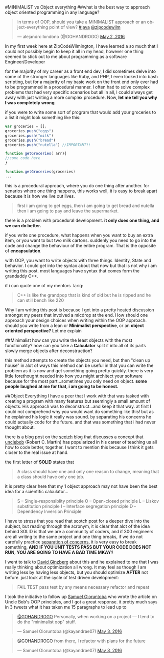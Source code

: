 #MINIMALIST vs Object everything 
##what is the best way to approach object oriented programming in any language?

<blockquote class="twitter-tweet" data-lang="en"><p lang="en" dir="ltr">In terms of OOP, should you take a MINIMALIST approach or an object-everything point of view? <a href="https://twitter.com/hashtag/java?src=hash">#java</a> <a href="https://twitter.com/zipcodewilm">@zipcodewilm</a></p>&mdash; alejandro londono (@GOHANDROGO) <a href="https://twitter.com/GOHANDROGO/status/727073247204892673">May 2, 2016</a></blockquote>
<script async src="//platform.twitter.com/widgets.js" charset="utf-8"></script>


In my first week here at ZipCodeWilmington, I have learned a so much that I could not possibly begin to keep it all in my head, however one thing seemed to stick out to me about programming as a software Engineer/Developer

for the majority of my career as a front end dev, I did sometimes delve into some of the stronger languages like Ruby, and PHP, I even looked into bash scripting, but for a majority of my basic work on the front end only ever had to be programmed in a procedural manner. I often had to solve complex problems that had very specific scenarios but all in all, I could always get away with just writing a more complex procedure. Now, **let me tell you why I was completely wrong**

if you were to write some sort of program that would add your groceries to a list it might look something like this:
```javascript
var groceries = [];
groceries.push("eggs")
groceries.push("milk")
groceries.push("bread")
groceries.push("nutella") //IMPORTANT!!

function getGroceries( arr){
//some code here
}

function.getGroceries(groceries)
...
```
this is a procedural approach, where you do one thing after another. for senarios where one thing happens, this works well, it is easy to break apart because it is how we live out lives. 

> first i am going to get eggs, then i am going to get bread and nutella then i am going to pay and leave the supermarket.

there is a problem with procedural development. **it only does one thing, and we can do better.**

if you write one procedure, what happens when you want to buy an extra item, or you want to but two milk cartons. suddenly you need to go into the code and change the behaviour of the entire program. That is the opposite of **encapsulation**. 

with OOP, you want to write objects with three things. Identity, State and behavior. I could get into the syntax about that now but that is not why i am writing this post. most languages have syntax that comes form the grandaddy C++.

if i can quote one of my mentors Tariq: 
> C++ is like the grandpop that is kind of old but he is ripped and he can still bench like 220

Why I am writing this post is because I got into a pretty heated discussion amongst my peers that involved a micdrop at the end. How should one approach your design choices when writing within the OOP approach. should you write from a lean or **Minimalist perspective**, or an **object oriented perspective?** Let me explain

##Minimalist
how can you write the least objects with the most functionality? how can you take a **Calculator** split it into all of its parts slowly merge objects after deconstruction?

this method attempts to create the objects you need, but then "clean up house" in alot of ways this method can be useful in that you can write the problem as it is now and get something going pretty quickly. there is very little forethought needed into how you might architect your software because for the most part...sometimes you only need on object. **some people laughed at me for that, i am going to be honest.**

##Object Everything 
I have a peer that I work with that was tasked with creating a program with many features but seemingly a small amount of objects. His approach was to deconstruct...and keep it that way. at first I could not comprehend why you would want do something like this! but as he explained his logic it really was sound. by separating his concerns he could actually code for the future. and that was something that i had never thought about.



there is a blog post on the [scotch](https://scotch.io/bar-talk/s-o-l-i-d-the-first-five-principles-of-object-oriented-design) blog that discusses a concept that [unclebob](https://en.wikipedia.org/wiki/Robert_Cecil_Martin) (Robert C. Martin) has popularized in his career of teaching us all how to code better, together. I want to mention this because I think it gets closer to the real issue at hand. 

the first letter of **SOLID** states that 

> A class should have one and only one reason to change, meaning that a class should have only one job.

it is pretty clear here that my 1 object approach may not have been the best idea for a scientific calculator...

> S – Single-responsiblity principle
O – Open-closed principle
L – Liskov substitution principle
I – Interface segregation principle
D – Dependency Inversion Principle


I have to stress that you read that scotch post for a deeper dive into the subject, but reading through the acronym, it is clear that alot of the idea behind SOLID is that we are a community of coders, and if 300 engineers are all writing to the same project and one thing breaks, if we do not carefully practice [separation of concerns](http://stackoverflow.com/questions/98734/what-is-separation-of-concerns), it is very easy to break something, **AND IF YOU UNIT TESTS PASS BUT YOUR CODE DOES NOT RUN, YOU ARE GOING TO HAVE A BAD TIME MKAY?**

I went to talk to [David Ginzberg](https://twitter.com/DGinzberg) about this and he explained to me that I was really thinking about optimization all wrong. It may feel as though I am writing less by having less objects, but you should optimize **AFTER** not before. just look at the cycle of test driven development:

> FAIL TEST
> pass test by any means necessary
> refactor and repeat

I took the initiative to follow up [Samuel Oloruntoba](https://pub.scotch.io/@kayandrae) who wrote the article on Uncle Bob's OOP principles, and I got a great response. it pretty much says in 3 tweets what it has taken me 15 paragraphs to lead up to 

<blockquote class="twitter-tweet" data-lang="en"><p lang="en" dir="ltr"><a href="https://twitter.com/GOHANDROGO">@GOHANDROGO</a> Personally, when working on a project — I tend to do the &quot;minimalist oop&quot; stuff.</p>&mdash; Samuel Oloruntoba (@kayandrae07) <a href="https://twitter.com/kayandrae07/status/727348534966628352">May 3, 2016</a></blockquote>
<script async src="//platform.twitter.com/widgets.js" charset="utf-8"></script>

<blockquote class="twitter-tweet" data-lang="en"><p lang="en" dir="ltr"><a href="https://twitter.com/GOHANDROGO">@GOHANDROGO</a> from there, I refactor with plans for the future</p>&mdash; Samuel Oloruntoba (@kayandrae07) <a href="https://twitter.com/kayandrae07/status/727348654760189952">May 3, 2016</a></blockquote>
<script async src="//platform.twitter.com/widgets.js" charset="utf-8"></script>


